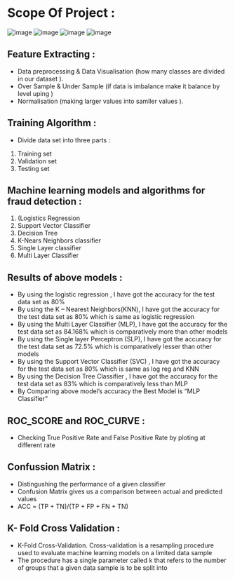 # Scope Of Project :

![image](https://user-images.githubusercontent.com/64728560/185998316-efc687da-8b96-41f2-a6b4-d92077e04cef.png)
![image](https://user-images.githubusercontent.com/64728560/185998555-00fff942-9fcb-4f8a-8432-c448f580d92b.png)
![image](https://user-images.githubusercontent.com/64728560/185998678-c08635de-37bd-4435-9338-14a6b2215f6c.png)
![image](https://user-images.githubusercontent.com/64728560/185998769-ee75cddd-bcfa-47bf-a15b-6ca562798895.png)

## Feature Extracting :
- Data preprocessing  & Data Visualisation (how many classes are divided in our  dataset ).
- Over Sample & Under Sample (if data is imbalance make it balance by level uping )
- Normalisation (making larger values into samller values ).

## Training Algorithm  :
- Divide data set  into three parts :
1) Training set
2) Validation set 
3) Testing set

##  Machine learning models and algorithms for fraud detection :
1) (Logistics Regression
2) Support Vector Classifier 
3) Decision Tree 
4) K-Nears Neighbors classifier
5) Single Layer classifier
6) Multi Layer Classifier

## Results of above models :
- By using the logistic regression , I  have  got the accuracy for the test data set as 80%
- By using the  K – Nearest Neighbors(KNN), I have got the accuracy for the test data set as  80% which is same as logistic regression
- By using the Multi Layer Classifier (MLP), I have got the accuracy for the test data  set as 84.168%  which is comparatively more than other models
- By using  the Single layer Perceptron (SLP), I have got the accuracy for the test data set as  72.5%  which is comparatively lesser than other models
- By using the  Support Vector Classifier (SVC) ,  I have got the accuracy for the  test data set as 80% which is same as log reg and KNN 
- By using the Decision Tree Classifier , I have got the accuracy for the test data set as  83% which is  comparatively less than  MLP
- By Comparing above model’s accuracy the Best Model is “MLP Classifier”

## ROC_SCORE and ROC_CURVE :
- Checking True Positive Rate and False Positive Rate by ploting at different rate
## Confussion Matrix :
- Distingushing the performance of a given classifier 
- Confusion Matrix gives us  a comparison between  actual and predicted values 
-  ACC = (TP + TN)/(TP + FP + FN + TN) 

##  K- Fold Cross Validation :
- K-Fold Cross-Validation. Cross-validation is a resampling procedure used to evaluate machine learning models on a limited data sample 
- The procedure has a single parameter called k that refers to the number of groups that a given data sample is to be split into 
